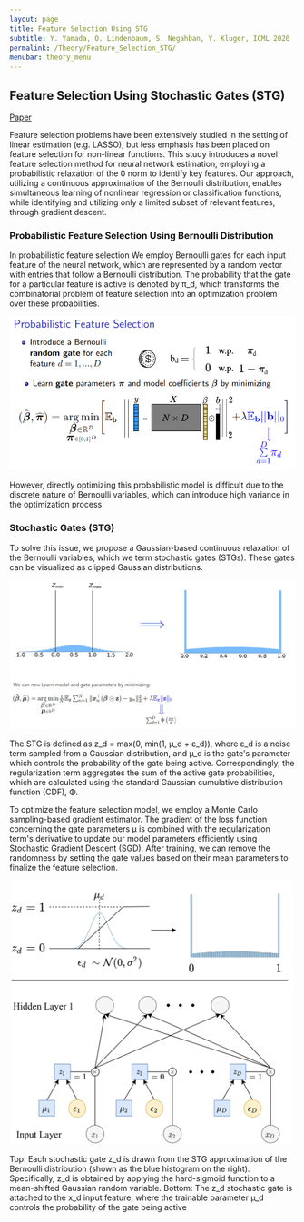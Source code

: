 ```yaml
---
layout: page
title: Feature Selection Using STG
subtitle: Y. Yamada, O. Lindenbaum, S. Negahban, Y. Kluger, ICML 2020
permalink: /Theory/Feature_Selection_STG/
menubar: theory_menu
---
```


## Feature Selection Using Stochastic Gates (STG)

[Paper](https://arxiv.org/abs/1810.04247)


Feature selection problems have been extensively
studied in the setting of linear estimation (e.g. LASSO), but less emphasis has been placed on feature selection for non-linear functions.
This study introduces a novel feature selection method for neural network estimation, employing a probabilistic relaxation of the 0 norm to identify key features. Our approach, utilizing a continuous approximation of the Bernoulli distribution, enables simultaneous learning of nonlinear regression or classification functions, while identifying and utilizing only a limited subset of relevant features, through gradient descent.

### Probabilistic Feature Selection Using Bernoulli Distribution
In probabilistic feature selection We employ Bernoulli gates for each input feature of the neural network, which are represented by a random vector with entries that follow a Bernoulli distribution. The probability that the gate for a particular feature is active is denoted by π_d, which transforms the combinatorial problem of feature selection into an optimization problem over these probabilities.


![Probabilistic Feature Selection](./docs/assets/image/Prob_Feature_Selection_fig2.png)


However, directly optimizing this probabilistic model is difficult due to the discrete nature of Bernoulli variables, which can introduce high variance in the optimization process. 

### Stochastic Gates (STG)

To solve this issue, we propose a Gaussian-based continuous relaxation of the Bernoulli variables, which we term stochastic gates (STGs). These gates can be visualized as clipped Gaussian distributions. 

<p align="center">
  <img src="./docs/assets/image/Gauusian_relax_fig3.jpg" alt="Gauusian_Relaxation" width="700"/>
</p>

The STG is defined as z_d = max(0, min(1, µ_d + ε_d)), where ε_d is a noise term sampled from a Gaussian distribution, and µ_d is the gate's parameter which controls the probability of the gate being active. Correspondingly, the regularization term aggregates the sum of the active gate probabilities, which are calculated using the standard Gaussian cumulative distribution function (CDF), Φ.

To optimize the feature selection model, we employ a Monte Carlo sampling-based gradient estimator. The gradient of the loss function concerning the gate parameters µ is combined with the regularization term's derivative to update our model parameters efficiently using Stochastic Gradient Descent (SGD).
After training, we can remove the randomness by setting the gate values based on their mean parameters to finalize the feature selection.

<p align="center">
  <img src="./docs/assets/image/stg_figure1_left.png" alt="stg_image" width="500"/>
</p>

Top: Each stochastic gate z_d is drawn from the STG approximation of the Bernoulli distribution (shown as the blue histogram on the right). Specifically, z_d is obtained by applying the hard-sigmoid function to a mean-shifted Gaussian random variable. Bottom: The z_d stochastic gate is attached to the x_d input feature, where the trainable parameter µ_d controls the probability of the gate being active

